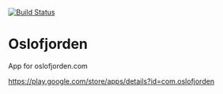 [![Build Status](https://travis-ci.com/Mkohm/Oslofjorden.svg?token=APCQx3FsXsgsRxxTBEjh&branch=feature/setup-travis)](https://travis-ci.com/Mkohm/Oslofjorden)


# Oslofjorden
App for oslofjorden.com

https://play.google.com/store/apps/details?id=com.oslofjorden

